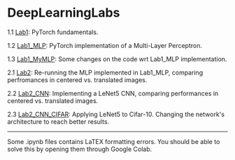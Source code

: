 # DeepLearningLabs

1.1 [Lab1](Lab1.ipynb): PyTorch fundamentals.

1.2 [Lab1_MLP](Lab1_MLP.ipynb): PyTorch implementation of a Multi-Layer Perceptron.

1.3 [Lab1_MyMLP](Lab1_MyMLP.ipynb): Some changes on the code wrt Lab1_MLP implementation.

2.1 [Lab2](Lab2.ipynb): Re-running the MLP implemented in Lab1_MLP, comparing perfromances in centered vs. translated images.

2.2 [Lab2_CNN](LAB2_CNN.ipynb): Implementing a LeNet5 CNN, comparing performances in centered vs. translated images.

2.3 [Lab2_CNN_CIFAR](LAB2_CNN_CIFAR.ipynb): Applying LeNet5 to Cifar-10. Changing the network's architecture to reach better results.

-----------

Some .ipynb files contains LaTEX formatting errors. You should be able to solve this by opening them through Google Colab.
